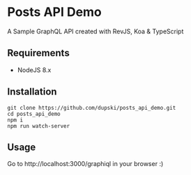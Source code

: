 # Posts API Demo

A Sample GraphQL API created with RevJS, Koa & TypeScript

## Requirements

* NodeJS 8.x

## Installation

```
git clone https://github.com/dupski/posts_api_demo.git
cd posts_api_demo
npm i
npm run watch-server
```

## Usage

Go to http://localhost:3000/graphiql in your browser :)
